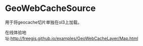 # GeoWebCacheSource
用于将geocache切片单独在ol3上加载。

在线体验地址:http://freegis.github.io/examples/GeoWebCacheLayer/Map.html
